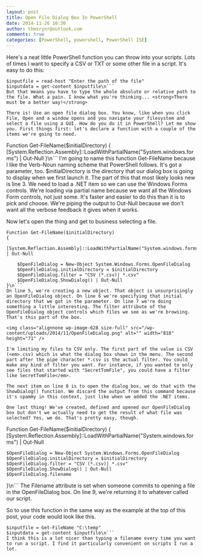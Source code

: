 ```yaml
---
layout: post
title: Open File Dialog Box In PowerShell
date: 2014-11-26 16:30
author: thmsrynr@outlook.com
comments: true
categories: [PowerShell, powershell, PowerShell ISE]
---
```

Here's a neat little PowerShell function you can throw into your scripts. Lots of times I want to specify a CSV or TXT or some other file in a script. It's easy to do this:
```
$inputfile = read-host "Enter the path of the file"
$inputdata = get-content $inputfile\n```
But that means you have to type the whole absolute or relative path to the file. What a pain. I know what you're thinking... <strong>There must be a better way!</strong>

There is! Use an open file dialog box. You know, like when you click File, Open and a window opens and you navigate your filesystem and select a file using a GUI. How do you do it in PowerShell? Let me show you. First things first: let's declare a function with a couple of the items we're going to need.
```
Function Get-FileName($initialDirectory)
{
    [System.Reflection.Assembly]::LoadWithPartialName("System.windows.forms") | Out-Null
}\n```
I'm going to name this function Get-FileName because I like the Verb-Noun naming scheme that PowerShell follows. It's got a parameter, too. $initialDirectory is the directory that our dialog box is going to display when we first launch it. The part of this that most likely looks new is line 3. We need to load a .NET item so we can use the Windows Forms controls. We're loading via partial name because we want all the Windows Form controls, not just some. It's faster and easier to do this than it is to pick and choose. We're piping the output to Out-Null because we don't want all the verbose feedback it gives when it works.

Now let's open the thing and get to business selecting a file.
```
Function Get-FileName($initialDirectory)
{
    [System.Reflection.Assembly]::LoadWithPartialName("System.windows.forms") | Out-Null
    
    $OpenFileDialog = New-Object System.Windows.Forms.OpenFileDialog
    $OpenFileDialog.initialDirectory = $initialDirectory
    $OpenFileDialog.filter = "CSV (*.csv)| *.csv"
    $OpenFileDialog.ShowDialog() | Out-Null
}\n```
On line 5, we're creating a new object. That object is unsurprisingly an OpenFileDialog object. On line 6 we're specifying that initial directory that we got in the parameter. On line 7 we're doing something a little interesting. The filter attribute of the OpenFileDialog object controls which files we see as we're browsing. That's this part of the box.

<img class="alignnone wp-image-628 size-full" src="/wp-content/uploads/2014/11/OpenFileDialog.png" alt="" width="818" height="71" />

I'm limiting my files to CSV only. The first part of the value is CSV (<em>.csv) which is what the dialog box shows in the menu. The second part after the pipe character *.csv is the actual filter. You could make any kind of filter you want. For instance, if you wanted to only see files that started with "SecretTomFile", you could have a filter like SecretTomFile</em>.

The next item on line 8 is to open the dialog box, we do that with the ShowDialog() function. We discard the output from this command because it's spammy in this context, just like when we added the .NET items.

One last thing! We've created, defined and opened our OpenFileDialog box but don't we actually need to get the result of what file was selected? Yes, we do. That's pretty easy, though.
```
Function Get-FileName($initialDirectory)
{
    [System.Reflection.Assembly]::LoadWithPartialName("System.windows.forms") | Out-Null
    
    $OpenFileDialog = New-Object System.Windows.Forms.OpenFileDialog
    $OpenFileDialog.initialDirectory = $initialDirectory
    $OpenFileDialog.filter = "CSV (*.csv)| *.csv"
    $OpenFileDialog.ShowDialog() | Out-Null
    $OpenFileDialog.filename
}\n```
The Filename attribute is set when someone commits to opening a file in the OpenFileDialog box. On line 9, we're returning it to whatever called our script.

So to use this function in the same way as the example at the top of this post, your code would look like this.
```
$inputfile = Get-FileName "C:\temp"
$inputdata = get-content $inputfile\n```
I think this is a lot nicer than typing a filename every time you want to run a script. I find it particularly convenient on scripts I run a lot.
